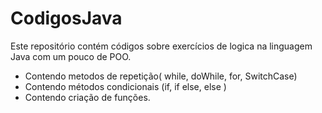 # CodigosJava
Este repositório contém códigos sobre exercícios de logica na linguagem Java com um pouco de POO.
- Contendo metodos de repetição( while, doWhile, for, SwitchCase) 
- Contendo métodos condicionais (if, if else, else )
- Contendo criação de funções. 
